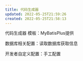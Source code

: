 ```yaml
---
title: 代码生成器
updated: 2022-05-25T21:59:26
created: 2022-05-25T21:58:13
---
```


代码生成器
模板：MyBatisPlus提供

数据库相关配置：读取数据库获取信息

开发者自定义配置：手工配置
